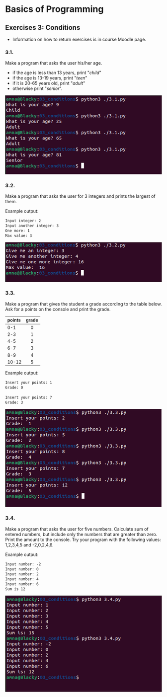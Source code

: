 # Basics of Programming

## Exercises 3: Conditions
* Information on how to return exercises is in course Moodle page.


### 3.1.
Make a program that asks the user his/her age.
* if the age is less than 13 years, print "*child*"
* if the age is 13-19 years, print "*teen*"
* if it is 20-65 years old, print "*adult*"
* otherwise print "*senior*".

![3.1 screenshot](3.1.png)

### 3.2.
Make a program that asks the user for 3 integers and prints the largest of them.

Example output:

    Input integer: 2
    Input another integer: 3
    One more: 1
    Max value: 3

![3.2 screenshot](3.2.png)

### 3.3.
Make a program that gives the student a grade according to the table below.
Ask for a points on the console and print the grade.

| points | grade |
|:--------|:----------:|
| 0-1 | 0 |
| 2-3 | 1 |
| 4-5 | 2 |
| 6-7 | 3 |
| 8-9 | 4 |
| 10-12 | 5 |

Example output:

    Insert your points: 1
    Grade: 0

    Insert your points: 7
    Grade: 3

![3.3 screenshot](3.3.png)

### 3.4.
Make a program that asks the user for five numbers. Calculate sum of entered numbers, but include only the numbers that are greater than zero.
Print the amount to the console. Try your program with the following values: 1,2,3,4,5 and -2,0,2,4,6.

Example output:

    Input number: -2
    Input number: 0
    Input number: 2
    Input number: 4
    Input number: 6
    Sum is 12


![3.4 screenshot](3.4.png)